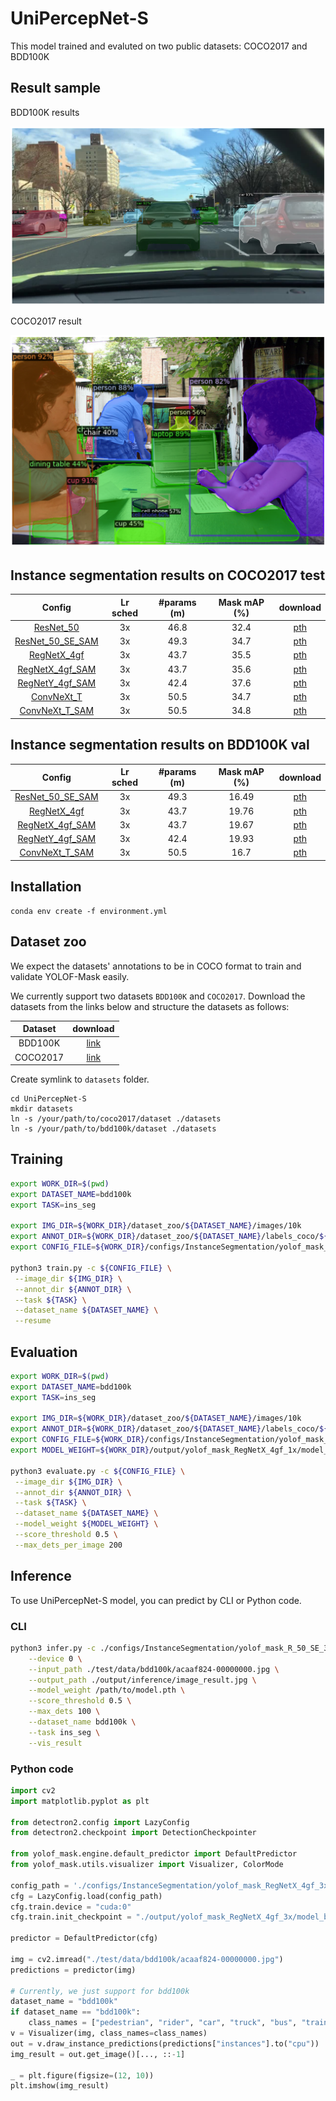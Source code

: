 # UniPercepNet-S 

This model trained and evaluted on two public datasets: COCO2017 and BDD100K

## Result sample

BDD100K results

![BDD100K result](./asset/bdd100k_image.png)

COCO2017 result

![COCO result](./asset/coco_output.png)

## Instance segmentation results on COCO2017 test

| Config | Lr sched | #params (m) | Mask mAP (%) | download |
|:---:|:---:|:---:|:---:|:---:|
| [ResNet_50](./configs/InstanceSegmentation/yolof_mask_R_50_3x.py) | 3x | 46.8 | 32.4 | [pth](https://drive.google.com/drive/folders/15iZM7tSjY7wJ2S368E9dGNOJByiBu_2I?usp=drive_link) |
| [ResNet_50_SE_SAM](./configs/InstanceSegmentation/yolof_mask_R_50_SE_SAM_3x.py) | 3x | 49.3 | 34.7 | [pth](https://drive.google.com/drive/folders/1wVWqZcuvX3TgzrSGbUdRFtBdOo6ImLzJ?usp=drive_link) |
| [RegNetX_4gf](./configs/InstanceSegmentation/yolof_mask_RegNetX_4gf_3x.py) | 3x | 43.7 | 35.5 | [pth](https://drive.google.com/drive/folders/1j3uuquGrsEIU7UEOHKL8tO3D27yFfpWu?usp=drive_link) |
| [RegNetX_4gf_SAM](./configs/InstanceSegmentation/yolof_mask_RegNetX_4gf_SAM_3x.py) | 3x | 43.7 | 35.6 | [pth](https://drive.google.com/drive/folders/11h_gBfkk6E3bVey5lTGDuewqdxejYj5b?usp=drive_link) |
| [RegNetY_4gf_SAM](./configs/InstanceSegmentation/yolof_mask_RegNetY_4gf_SAM_3x.py) | 3x | 42.4 | 37.6 | [pth](https://drive.google.com/drive/folders/1XY9Igv1RzyVPfoo0OaL1wffy1gnlamBZ?usp=drive_link) |
| [ConvNeXt_T](./configs/InstanceSegmentation/yolof_mask_ConvNeXt_T_3x.py) | 3x | 50.5 | 34.7 | [pth](https://drive.google.com/drive/folders/1LxCtYE6lc8_e2FMWo2_7I0_J7h4qR8mr?usp=drive_link) |
| [ConvNeXt_T_SAM](./configs/InstanceSegmentation/yolof_mask_ConvNeXt_T_SAM_3x.py) | 3x | 50.5 | 34.8 | [pth](https://drive.google.com/drive/folders/1nQbGa7A0O2UV-3bweC1uZSpUrUMUSZHZ?usp=drive_link) |

## Instance segmentation results on BDD100K val

| Config | Lr sched | #params (m) | Mask mAP (%) | download |
|:---:|:---:|:---:|:---:|:---:|
| [ResNet_50_SE_SAM](./configs/InstanceSegmentation/yolof_mask_R_50_SE_SAM_3x.py) | 3x | 49.3 | 16.49 | [pth](https://drive.google.com/drive/folders/1jR_c3_RELcsdiacY5G_YNxH9HuKvmoh8?usp=drive_link) |
| [RegNetX_4gf](./configs/InstanceSegmentation/yolof_mask_RegNetX_4gf_3x.py) | 3x | 43.7 | 19.76 | [pth](https://drive.google.com/drive/folders/1kENsCdWhwi_8DgCOLWR-_Rde78JsFDBW?usp=drive_link) |
| [RegNetX_4gf_SAM](./configs/InstanceSegmentation/yolof_mask_RegNetX_4gf_SAM_3x.py) | 3x | 43.7 | 19.67 | [pth](https://drive.google.com/drive/folders/1-5EwqN1oseX1brz2OSDUU98j3JvzuSLC?usp=drive_link) |
| [RegNetY_4gf_SAM](./configs/InstanceSegmentation/yolof_mask_RegNetY_4gf_SAM_3x.py) | 3x | 42.4 | 19.93 | [pth]() |
| [ConvNeXt_T_SAM](./configs/InstanceSegmentation/yolof_mask_ConvNeXt_T_SAM_3x.py) | 3x | 50.5 | 16.7 | [pth](https://drive.google.com/drive/folders/1oNEOEVxHsb3skBBTMHveS_iJQny0mjk9?usp=drive_link) |

## Installation

```
conda env create -f environment.yml
```

## Dataset zoo

We expect the datasets' annotations to be in COCO format to train and validate YOLOF-Mask easily. 

We currently support two datasets `BDD100K` and `COCO2017`. Download the datasets from the links below and structure the datasets as follows:

| Dataset | download |
|:---:|:---:|
| BDD100K | [link](https://drive.google.com/file/d/1U9VjD8gRFB30nh-l85cUQyRdbpsypish/view?usp=drive_link) |
| COCO2017 | [link](https://drive.google.com/file/d/1VeqhcRm4aZYiS4bWOqLtmq0pQNAkxZHR/view?usp=drive_link) |

Create symlink to `datasets` folder.

```
cd UniPercepNet-S
mkdir datasets
ln -s /your/path/to/coco2017/dataset ./datasets
ln -s /your/path/to/bdd100k/dataset ./datasets
```

## Training 

```bash
export WORK_DIR=$(pwd)
export DATASET_NAME=bdd100k
export TASK=ins_seg

export IMG_DIR=${WORK_DIR}/dataset_zoo/${DATASET_NAME}/images/10k
export ANNOT_DIR=${WORK_DIR}/dataset_zoo/${DATASET_NAME}/labels_coco/${TASK}
export CONFIG_FILE=${WORK_DIR}/configs/InstanceSegmentation/yolof_mask_ConvNeXt_T_1x.py

python3 train.py -c ${CONFIG_FILE} \
 --image_dir ${IMG_DIR} \
 --annot_dir ${ANNOT_DIR} \
 --task ${TASK} \
 --dataset_name ${DATASET_NAME} \
 --resume
```

## Evaluation

```bash
export WORK_DIR=$(pwd)
export DATASET_NAME=bdd100k
export TASK=ins_seg

export IMG_DIR=${WORK_DIR}/dataset_zoo/${DATASET_NAME}/images/10k
export ANNOT_DIR=${WORK_DIR}/dataset_zoo/${DATASET_NAME}/labels_coco/${TASK}
export CONFIG_FILE=${WORK_DIR}/configs/InstanceSegmentation/yolof_mask_regnetx_4gf_1x.py
export MODEL_WEIGHT=${WORK_DIR}/output/yolof_mask_RegNetX_4gf_1x/model_best.pth

python3 evaluate.py -c ${CONFIG_FILE} \
 --image_dir ${IMG_DIR} \
 --annot_dir ${ANNOT_DIR} \
 --task ${TASK} \
 --dataset_name ${DATASET_NAME} \
 --model_weight ${MODEL_WEIGHT} \
 --score_threshold 0.5 \
 --max_dets_per_image 200
```

## Inference

To use UniPercepNet-S model, you can predict by CLI or Python code.

### CLI

```bash
python3 infer.py -c ./configs/InstanceSegmentation/yolof_mask_R_50_SE_3x.py \
    --device 0 \
    --input_path ./test/data/bdd100k/acaaf824-00000000.jpg \
    --output_path ./output/inference/image_result.jpg \
    --model_weight /path/to/model.pth \
    --score_threshold 0.5 \
    --max_dets 100 \
    --dataset_name bdd100k \
    --task ins_seg \
    --vis_result
```

### Python code
```python
import cv2
import matplotlib.pyplot as plt

from detectron2.config import LazyConfig
from detectron2.checkpoint import DetectionCheckpointer

from yolof_mask.engine.default_predictor import DefaultPredictor
from yolof_mask.utils.visualizer import Visualizer, ColorMode

config_path = './configs/InstanceSegmentation/yolof_mask_RegNetX_4gf_3x.py'
cfg = LazyConfig.load(config_path)
cfg.train.device = "cuda:0"
cfg.train.init_checkpoint = "./output/yolof_mask_RegNetX_4gf_3x/model_best.pth"

predictor = DefaultPredictor(cfg)

img = cv2.imread("./test/data/bdd100k/acaaf824-00000000.jpg")
predictions = predictor(img)

# Currently, we just support for bdd100k
dataset_name = "bdd100k"
if dataset_name == "bdd100k":
    class_names = ["pedestrian", "rider", "car", "truck", "bus", "train", "motorcycle", "bicycle"]
v = Visualizer(img, class_names=class_names)
out = v.draw_instance_predictions(predictions["instances"].to("cpu"))
img_result = out.get_image()[..., ::-1]

_ = plt.figure(figsize=(12, 10))
plt.imshow(img_result)
```
